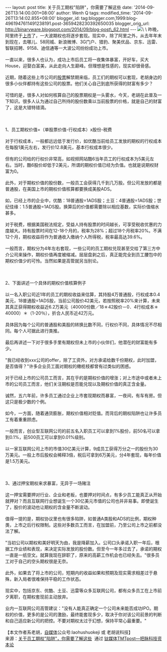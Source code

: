--- layout: post title: 关于员工期权"陷阱"，你需要了解这些 date:
'2014-09-26T13:14:00.001+08:00' author: Wenh Q tags: modified\_time:
'2014-09-26T13:14:02.855+08:00' blogger\_id:
tag:blogger.com,1999:blog-4961947611491238191.post-3659428230392650035
blogger\_orig\_url:
http://binaryware.blogspot.com/2014/09/blog-post\_62.html ---
![](https://images-blogger-opensocial.googleusercontent.com/gadgets/proxy?url=http%3A%2F%2Fwww.tmtpost.com%2Fwp-content%2Fuploads%2F2014%2F09%2F141119469637.jpg&container=blogger&gadget=a&rewriteMime=image%2F*)\
\
昨晚，阿里终于[上市](http://www.tmtpost.com/tag/shangshi)了，一大波期权也将逐步套现。现实中，除了阿里之外，从去年年末到现在，去哪儿、58同城、新浪微博、3G门户、猎豹、聚美优品、京东、迅雷、智联招聘、9158、迪信通等一大波公司纷纷成功上市。\
\
一直以来，很多人也认为，成功上市后员工将一夜集体暴富，开好车，买大House，迎娶白富美，从此走向人生巅峰。但理想是性感的，现实却很骨感。\
\
近期，随着这些上市公司的[股票](http://www.tmtpost.com/tag/%E8%82%A1%E7%A5%A8)解禁期来临，员工们的期权可以套现，老胡身边的很多小伙伴都持有这些公司的股票。他们关心自己到底所获得的财富有多少？\
\
可惜的是，很多人对如何核算自己的股票期权是一头雾水，今天，老胡在此普及一下知识。很多人认为通过自己所持的股份数乘以当前股票的价格，就是自己的财富了，这是大错特错滴。\
\
 \
\
1、员工期权价值=（单股票价值-行权成本）x股份-税费\
\
对于行权成本，一般都远远低于发行价，如优酷当前给员工发放的期权的行权成本在每股1美元左右，发行价12.8美元，基本行权成本很少。\
\
但有的公司给的行权价非常高，如视频网站酷6当年员工的行权成本为5美元左右。当时，酷6股价却低于2美元，所谓的期权价值已经为负值。也就是说期权财富为0。\
\
此外，对于期权价值的股份数，一般员工会获得几千到几万股。但公司发放的都是普通股，在美国上市的期权价值核算都要换成美股ADS。\
\
如，已经上市的企业中，优酷：18普通股=1ADS股；土豆：4普通股=1ADS股；世纪佳缘：1.5普通股=1ADS股。换算后的价值都需要除以相应基数，实际价值缩水甚多。\
\
对于税费，根据美国税法规定，受益人持有股票的时间越长，可享受税收优惠的力度越大。持有股票时间在12-18个月的，税率为28%；超过18个月税率20%。不满12个月，期权收益将作为普通收入缴纳个人所得税，税率最高达39.6%。\
\
一般而言，期权分为4年左右套现，一些公司的员工期权兑现甚至交给了第三方中介公司来操作，期权价值再度被缩减。层层盘剥之后，真正能完全到员工腰包中的期权价值少的可怜。当然如果是高管就另当别论。\
\
 \
\
2、下面讲述一个具体的期权价值核算例子\
\
以一名入职公司近1年的员工的期权收益来估算，其持股4万普通股，行权成本0.4美元，18普通股=1ADS股，当前公司股价42美元，若按照税率20%来计算，未来其真正获得期权收益近6.2万美元（40000份数／18＊42股价－0．4行权成本＊40000）＊（1-20％），折合人民币近42万元。\
\
具体因为每个公司的普通股和美股的转换比数不同，行权价不同，具体情况不尽相同。每个人可据此进行类推。\
\
最后再讲述一下对于很多手里有期权但未上市的小伙伴们，他潜在的财富能有多少。\
\
"我已经收到xxx公司的offer，除了工资外，对方承诺给数千份期权，此时加盟，是否值得？"许多企业员工面对期权的橄榄枝都曾有过类似的困惑。\
\
对于已经上市的公司员工而言，其在乎的是期权价值的增涨；对上市途中或者未上市的公司员工而言，他们关注期权是否能兑现以及期权价值的真正含金量。\
\
诚然，五六年前，许多员工通过企业上市套现期权而暴富，一夜间，有车有房。但这只是极少数的个例。\
\
如今，一方面，随着通货膨胀，期权价值相对贬值。而背后的期权陷阱也让许多员工有着重重顾虑。\
\
一般而言，创业型互联网公司的前五名入职员工可以拿到1%股份，前50名可以拿到0.1%，前500员工可以拿到0.01%级别。\
\
以一家互联网公司上市的市值30亿美元计算，9成员工获得万分之一的股份为30万美元。一般上市后股权会稀释3倍，税后可拿到6万美元，分4年套现，每年价值是1.5万美元。\
\
 \
\
3、通过押宝期权来求暴富，无异于一场赌注\
\
这一押宝需要押对行业、企业和老板，也要押对时间点，有多少员工能真正从开始就押对？而且互联网行业想诞生一个30亿美元市值的公司也并非易事。即使诞生了，股价的波动也让期权的含金量不断波动。‍\
\
值得一提的是，期权协议里也有很多陷阱，如普通A类股和ADS的比例，期权种类，上市之后行权限制。这些对多数员工而言，在加盟前，乃至公司上市之前都没法了解。\
\
"当初公司以期权和美好明天为由，我是降薪加入。公司口头承诺入职一年后，根据工作业绩和表现，来决定实际发放的股份数。但至今一年多过去了，承诺的期权一直是一纸空文。就算我现在辞职了，原来的高薪工作机会也已经失去。"很多员工对于自己的空头期权很是无奈。\
\
此外，如果去了将上市的公司，短期内的收益如果和预期及现实需求相差过于悬殊，新入局者很难保持平稳的工作状态。\
\
现实中，包括京东、优酷、土豆、迅雷等众多互联网公司，都有众多员工在上市前夕离职，在期权套现前主动放弃。\
\
业内一互联网公司高管建议："没有人能真正确定一个公司未来能否成功IPO。期权的价值，更多的是公司的激励，最终能套现多少，取决于你对该公司前景的判断和自己适应新公司的把控。不要对期权太过于幻想，保持平常心最重要。"\
\
【本文作者系老胡，[自媒体](http://www.tmtpost.com/20382.html)公众号:laohushuokeji
或 老胡说科技】
\
来源：[关于员工期权"陷阱"，你需要了解这些](http://www.tmtpost.com/150702.html)  通过 [钛媒体TMTpost—把脉科技资本论](http://www.tmtpost.com/)
